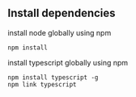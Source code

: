 ## Install dependencies
install node globally using npm

```
npm install
```
install typescript globally using npm
```
npm install typescript -g
npm link typescript
```